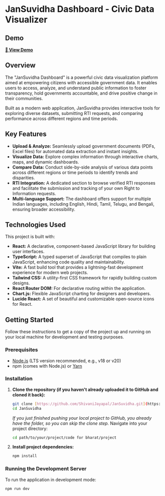 # JanSuvidha Dashboard - Civic Data Visualizer

## Demo
**[🚀 View Demo](https://drive.google.com/file/d/1h-icy12EJakxB9cFfa_kLM7OVs5W_V2Z/view?usp=drive_link)**


## Overview

The "JanSuvidha Dashboard" is a powerful civic data visualization platform aimed at empowering citizens with accessible government data. It enables users to access, analyze, and understand public information to foster transparency, hold governments accountable, and drive positive change in their communities.

Built as a modern web application, JanSuvidha provides interactive tools for exploring diverse datasets, submitting RTI requests, and comparing performance across different regions and time periods.

## Key Features

* **Upload & Analyze:** Seamlessly upload government documents (PDFs, Excel files) for automated data extraction and instant insights.
* **Visualize Data:** Explore complex information through interactive charts, maps, and dynamic dashboards.
* **Compare Data:** Conduct side-by-side analysis of various data points across different regions or time periods to identify trends and disparities.
* **RTI Integration:** A dedicated section to browse verified RTI responses and facilitate the submission and tracking of your own Right to Information requests.
* **Multi-language Support:** The dashboard offers support for multiple Indian languages, including English, Hindi, Tamil, Telugu, and Bengali, ensuring broader accessibility.

## Technologies Used

This project is built with:

* **React:** A declarative, component-based JavaScript library for building user interfaces.
* **TypeScript:** A typed superset of JavaScript that compiles to plain JavaScript, enhancing code quality and maintainability.
* **Vite:** A fast build tool that provides a lightning-fast development experience for modern web projects.
* **Tailwind CSS:** A utility-first CSS framework for rapidly building custom designs.
* **React Router DOM:** For declarative routing within the application.
* **Chart.js:** Flexible JavaScript charting for designers and developers.
* **Lucide React:** A set of beautiful and customizable open-source icons for React.

## Getting Started

Follow these instructions to get a copy of the project up and running on your local machine for development and testing purposes.

### Prerequisites

* [Node.js](https://nodejs.org/en/download/) (LTS version recommended, e.g., v18 or v20)
* npm (comes with Node.js) or [Yarn](https://yarnpkg.com/en/docs/install)

### Installation

1.  **Clone the repository (if you haven't already uploaded it to GitHub and cloned it back):**
    ```bash
    git clone [https://github.com/ShivaniJayapal/JanSuvidha.git](https://github.com/ShivaniJayapal/JanSuvidha.git)
    cd JanSuvidha
    ```
    *If you just finished pushing your local project to GitHub, you already have the folder, so you can skip the clone step.*
    Navigate into your project directory:
    ```bash
    cd path/to/your/project/code for bharat/project
    ```

2.  **Install project dependencies:**
    ```bash
    npm install
    

### Running the Development Server

To run the application in development mode:

```bash
npm run dev


